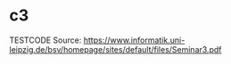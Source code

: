 # c3
TESTCODE
Source: https://www.informatik.uni-leipzig.de/bsv/homepage/sites/default/files/Seminar3.pdf
